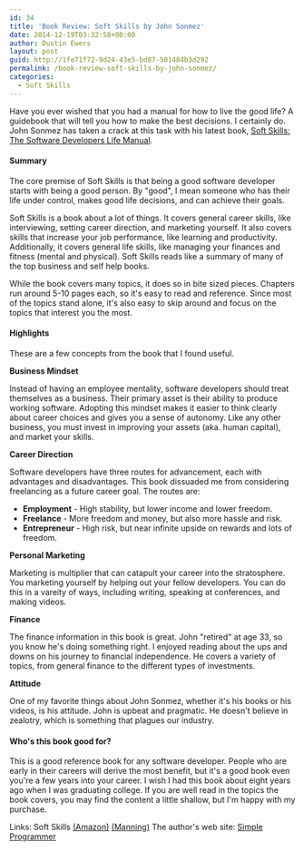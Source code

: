 ```yaml
---
id: 34
title: 'Book Review: Soft Skills by John Sonmez'
date: 2014-12-19T03:32:58+00:00
author: Dustin Ewers
layout: post
guid: http://1fe71f72-9d24-43e5-bd87-501484b3d292
permalink: /book-review-soft-skills-by-john-sonmez/
categories:
  - Soft Skills
---
```

Have you ever wished that you had a manual for how to live the good life? A guidebook that will tell you how to make the best decisions. I certainly do. John Sonmez has taken a crack at this task with his latest book, <a href="http://www.amazon.com/exec/obidos/ASIN/1617292397/thweofdujew-20">Soft Skills: The Software Developers Life Manual</a>.

<h4 id="summary">Summary</h4>

The core premise of Soft Skills is that being a good software developer starts with being a good person. By "good", I mean someone who has their life under control, makes good life decisions, and can achieve their goals.

Soft Skills is a book about a lot of things. It covers general career skills, like interviewing, setting career direction, and marketing yourself. It also covers skills that increase your job performance, like learning and productivity. Additionally, it covers general life skills, like managing your finances and fitness (mental and physical). Soft Skills reads like a summary of many of the top business and self help books.

While the book covers many topics, it does so in bite sized pieces. Chapters run around 5-10 pages each, so it's easy to read and reference. Since most of the topics stand alone, it's also easy to skip around and focus on the topics that interest you the most.

<h4 id="highlights">Highlights</h4>

These are a few concepts from the book that I found useful.

<strong>Business Mindset</strong>

Instead of having an employee mentality, software developers should treat themselves as a business. Their primary asset is their ability to produce working software. Adopting this mindset makes it easier to think clearly about career choices and gives you a sense of autonomy. Like any other business, you must invest in improving your assets (aka. human capital), and market your skills.

<strong>Career Direction</strong>

Software developers have three routes for advancement, each with advantages and disadvantages. This book dissuaded me from considering freelancing as a future career goal. The routes are:

<ul>
    <li><strong>Employment</strong> - High stability, but lower income and lower freedom.</li>
    <li><strong>Freelance</strong> - More freedom and money, but also more hassle and risk.</li>
    <li><strong>Entrepreneur</strong> - High risk, but near infinite upside on rewards and lots of freedom.</li>
</ul>

<strong>Personal Marketing</strong>

Marketing is multiplier that can catapult your career into the stratosphere. You marketing yourself by helping out your fellow developers. You can do this in a vareity of ways, including writing, speaking at conferences, and making videos.

<strong>Finance</strong>

The finance information in this book is great. John "retired" at age 33, so you know he's doing something right. I enjoyed reading about the ups and downs on his journey to financial independence. He covers a variety of topics, from general finance to the different types of investments.

<strong>Attitude</strong>

One of my favorite things about John Sonmez, whether it's his books or his videos, is his attitude. John is upbeat and pragmatic. He doesn't believe in zealotry, which is something that plagues our industry.

<h4 id="whosthisbookgoodfor">Who's this book good for?</h4>

This is a good reference book for any software developer. People who are early in their careers will derive the most benefit, but it's a good book even you're a few years into your career. I wish I had this book about eight years ago when I was graduating college. If you are well read in the topics the book covers, you may find the content a little shallow, but I'm happy with my purchase.

Links:
Soft Skills <a href="http://www.amazon.com/exec/obidos/ASIN/1617292397/thweofdujew-20">(Amazon)</a> <a href="http://www.manning.com/sonmez/">(Manning)</a>
The author's web site: <a href="http://simpleprogrammer.com/">Simple Programmer</a>